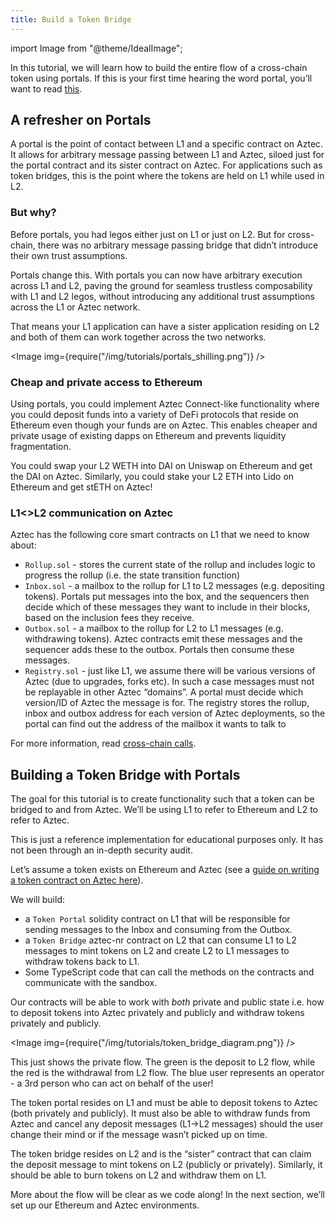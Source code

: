 ```yaml
---
title: Build a Token Bridge
---
```


import Image from "@theme/IdealImage";

In this tutorial, we will learn how to build the entire flow of a cross-chain token using portals. If this is your first time hearing the word portal, you’ll want to read [this](../../../learn/concepts/communication/cross_chain_calls.md).

## A refresher on Portals

A portal is the point of contact between L1 and a specific contract on Aztec. It allows for arbitrary message passing between L1 and Aztec, siloed just for the portal contract and its sister contract on Aztec. For applications such as token bridges, this is the point where the tokens are held on L1 while used in L2.

### But why?

Before portals, you had legos either just on L1 or just on L2. But for cross-chain, there was no arbitrary message passing bridge that didn’t introduce their own trust assumptions.

Portals change this. With portals you can now have arbitrary execution across L1 and L2, paving the ground for seamless trustless composability with L1 and L2 legos, without introducing any additional trust assumptions across the L1 or Aztec network.

That means your L1 application can have a sister application residing on L2 and both of them can work together across the two networks.

<Image img={require("/img/tutorials/portals_shilling.png")} />

### Cheap and private access to Ethereum

Using portals, you could implement Aztec Connect-like functionality where you could deposit funds into a variety of DeFi protocols that reside on Ethereum even though your funds are on Aztec. This enables cheaper and private usage of existing dapps on Ethereum and prevents liquidity fragmentation.

You could swap your L2 WETH into DAI on Uniswap on Ethereum and get the DAI on Aztec. Similarly, you could stake your L2 ETH into Lido on Ethereum and get stETH on Aztec!

### L1<\>L2 communication on Aztec

Aztec has the following core smart contracts on L1 that we need to know about:

- `Rollup.sol` - stores the current state of the rollup and includes logic to progress the rollup (i.e. the state transition function)
- `Inbox.sol` - a mailbox to the rollup for L1 to L2 messages (e.g. depositing tokens). Portals put messages into the box, and the sequencers then decide which of these messages they want to include in their blocks, based on the inclusion fees they receive.
- `Outbox.sol` - a mailbox to the rollup for L2 to L1 messages (e.g. withdrawing tokens). Aztec contracts emit these messages and the sequencer adds these to the outbox. Portals then consume these messages.
- `Registry.sol` - just like L1, we assume there will be various versions of Aztec (due to upgrades, forks etc). In such a case messages must not be replayable in other Aztec “domains”. A portal must decide which version/ID of Aztec the message is for. The registry stores the rollup, inbox and outbox address for each version of Aztec deployments, so the portal can find out the address of the mailbox it wants to talk to

For more information, read [cross-chain calls](../../../learn/concepts/communication/cross_chain_calls).

## Building a Token Bridge with Portals

The goal for this tutorial is to create functionality such that a token can be bridged to and from Aztec. We’ll be using L1 to refer to Ethereum and L2 to refer to Aztec.

This is just a reference implementation for educational purposes only. It has not been through an in-depth security audit.

Let’s assume a token exists on Ethereum and Aztec (see a [guide on writing a token contract on Aztec here](../writing_token_contract)).

We will build:

- a `Token Portal` solidity contract on L1 that will be responsible for sending messages to the Inbox and consuming from the Outbox.
- a `Token Bridge` aztec-nr contract on L2 that can consume L1 to L2 messages to mint tokens on L2 and create L2 to L1 messages to withdraw tokens back to L1.
- Some TypeScript code that can call the methods on the contracts and communicate with the sandbox.

Our contracts will be able to work with _both_ private and public state i.e. how to deposit tokens into Aztec privately and publicly and withdraw tokens privately and publicly.

<Image img={require("/img/tutorials/token_bridge_diagram.png")} />

This just shows the private flow. The green is the deposit to L2 flow, while the red is the withdrawal from L2 flow. The blue user represents an operator - a 3rd person who can act on behalf of the user!

The token portal resides on L1 and must be able to deposit tokens to Aztec (both privately and publicly). It must also be able to withdraw funds from Aztec and cancel any deposit messages (L1->L2 messages) should the user change their mind or if the message wasn’t picked up on time.

The token bridge resides on L2 and is the “sister” contract that can claim the deposit message to mint tokens on L2 (publicly or privately). Similarly, it should be able to burn tokens on L2 and withdraw them on L1.

More about the flow will be clear as we code along! In the next section, we’ll set up our Ethereum and Aztec environments.
